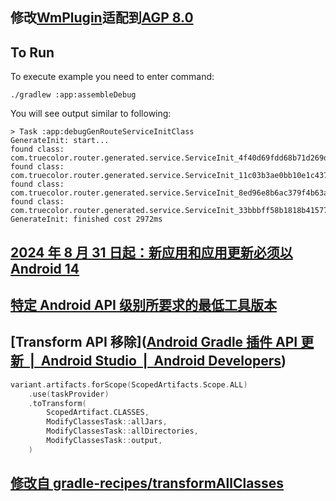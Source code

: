 ## 修改[WmPlugin](https://github.com/meituan/WMRouter/tree/master/WmPlugin "WmPlugin")适配到[AGP 8.0](https://developer.android.com/build/releases/gradle-plugin-api-updates?hl=zh-cn)

## To Run

To execute example you need to enter command:

`./gradlew :app:assembleDebug`

You will see output similar to following:

```
> Task :app:debugGenRouteServiceInitClass
GenerateInit: start...
found class: com.truecolor.router.generated.service.ServiceInit_4f40d69fdd68b71d269d994dc4fadbce.class
found class: com.truecolor.router.generated.service.ServiceInit_11c03b3ae0bb10e1c437a62fedfd04b8.class
found class: com.truecolor.router.generated.service.ServiceInit_8ed96e8b6ac379f4b63a17eb5108f307.class
found class: com.truecolor.router.generated.service.ServiceInit_33bbbff58b1818b41577307a2ec26584.class
GenerateInit: finished cost 2972ms
```

## [ 2024 年 8 月 31 日起：新应用和应用更新必须以 Android 14](https://developer.android.com/google/play/requirements/target-sdk?hl=zh-cn)

## [特定 Android API 级别所要求的最低工具版本](https://developer.android.com/build/releases/gradle-plugin?hl=zh-cn#api-level-support)

## [Transform API 移除]([Android Gradle 插件 API 更新 &nbsp;|&nbsp; Android Studio &nbsp;|&nbsp; Android Developers](https://developer.android.com/build/releases/gradle-plugin-api-updates?hl=zh-cn#transform-removed))

```kotlin
variant.artifacts.forScope(ScopedArtifacts.Scope.ALL)
    .use(taskProvider)
    .toTransform(
        ScopedArtifact.CLASSES,
        ModifyClassesTask::allJars,
        ModifyClassesTask::allDirectories,
        ModifyClassesTask::output,
    )
```

## [修改自 gradle-recipes/transformAllClasses](https://github.com/android/gradle-recipes/tree/agp-8.5/transformAllClasses)












